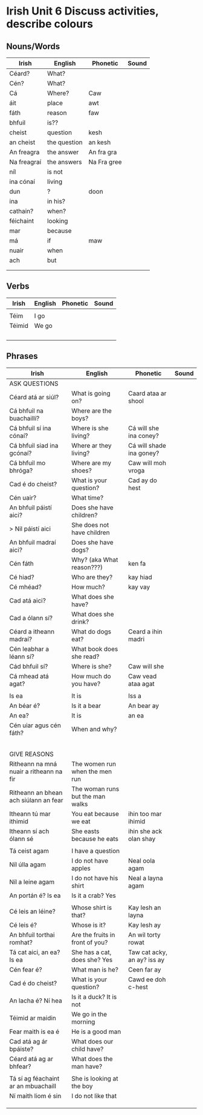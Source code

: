 # Irish Unit 6  Discuss activities, describe colours

## Nouns/Words

| Irish | English | Phonetic | Sound |
| ------| ------- | -------- | ----- |
| Céard? | What? |  |  |
| Cén? | What? |  |  |
| Cá | Where? | Caw
| áit | place | awt |  |
| fáth | reason | faw |  |
| bhfuil | is?? |  |  |
| cheist | question | kesh |  |
| an cheist | the question | an kesh |  |
| An freagra | the answer  | An fra gra |  |
| Na freagraí | the answers | Na Fra gree |  |
| níl | is not |  |  |
| ina cónaí | living |  |  |
| dun | ? | doon |  |
| ina | in his? |  |  |
| cathain? | when? |  |  |
| féichaint | looking |  |  |
| mar | because |  |  |
| má | if | maw |  |
| nuair | when |  |  |
| ach | but |  |  |
|  |  |  |  |
|  |  |  |  |

## Verbs

| Irish | English | Phonetic | Sound |
| ------| ------- | -------- |----- |
|  |  |  |  |
| Téim | I go |  |  |
| Téimid | We go |  |  |
|  |  |  |  |
|  |  |  |  |
|  |  |  |  |
|  |  |  |  |


## Phrases
| Irish | English | Phonetic | Sound |
| ------| ------- | -------- |----- |
| ASK QUESTIONS |  |  |  |
| Céard atá ar siúl? | What is going on? | Caard ataa ar shool |  |
| Cá bhfuil na buachaillí? | Where are the boys? |  |  |
| Cá bhfuil sí ina cónaí? | Where is she living? | Cá will she ina coney? |  |
| Cá bhfuil siad ina gcónaí? | Where ar they living? | Cá will shade ina goney? |  |
| Cá bhfuil mo bhróga? | Where are my shoes? | Caw will moh vroga |  |
| Cad é do cheist? | What is your question? | Cad ay do hest |  |
| Cén uair? | What time? |  |  |
| An bhfuil páistí aici? | Does she have children? |  |  |
|> Nil páistí aici | She does not have children |  |  |
| An bhfuil madraí aici? | Does she have dogs? |  |  |
| Cén fáth | Why? (aka What reason???) | ken fa |  |
| Cé hiad? | Who are they? | kay hiad |  |
| Cé mhéad? | How much? | kay vay |  |
| Cad atá aici? | What does she have? |  |  |
| Cad a ólann sí? | What does she drink? |  |  |
| Céard a itheann madraí? | What do dogs eat? | Ceard a ihin madri |  |
| Cén leabhar a léann sí? | What book does she read? |  |  |
| Cád bhfuil sí? | Where is she? | Caw will she |  |
| Cá mhead atá agat? | How much do you have? | Caw vead ataa agat |  |???cé??
|  |  |  |  |
| Is ea | It is | Iss a |  |
| An béar é? | Is it a bear | An bear ay |  |
| An ea? | It is | an ea |  |
| Cén uiar agus cén fáth? | When and why? |  |  |
|  |  |  |  |
|  |  |  |  |
|  |  |  |  |
|  |  |  |  |
|  |  |  |  |
| GIVE REASONS |  |  |  |
| Ritheann na mná nuair a ritheann na fir | The women run when the men run |  |  |
| Ritheann an bhean ach siúlann an fear | The woman runs but the man walks |  |  |
| Itheann tú mar ithimid | You eat because we eat | ihin too mar ihimid |  |
| Itheann sí ach ólann sé | She easts because he eats | ihin she ack olan shay |  |
|  |  |  |  |
| Tá ceist agam | I have a question |  |  |
| Níl úlla agam| I do not have apples | Neal oola agam |  |
| Níl a leine agam| I do not have his shirt | Neal a layna agam |  |
| An portán é? Is ea | Is it a crab?  Yes |  |  |
|  |  |  |  |
| Cé leis an léine? | Whose shirt is that? | Kay lesh an layna |  |
| Cé leis é? | Whose is it? | Kay lesh ay|  |
| An bhfuil torthai romhat? | Are the fruits in front of you? | An wil torty rowat |  |
| Tá cat aici, an ea?  Is ea | She has a cat, does she?  Yes | Taw cat acky, an ay?  iss ay |  |
| Cén fear é? | What man is he? | Ceen far ay |  |
| Cad é do cheist? | What is your question? | Cawd ee doh c-hest |  |
| An lacha é?  Ní hea | Is it a duck?  It is not |  |  |
| Téimid ar maidin | We go in the morning |  |  |
| Fear maith is ea é | He is a good man
| Cad atá ag ár bpáiste? | What does our child have? |  |  |
| Céard atá ag ar bhfear? | What does the man have? |  |  |
|  |  |  |  |
| Tá sí ag féachaint ar an mbuachaill | She is looking at the boy |  |  |
| Ní maith liom é sin | I do not like that |  |  |
|  |  |  |  |
|  |  |  |  |
|  |  |  |  |